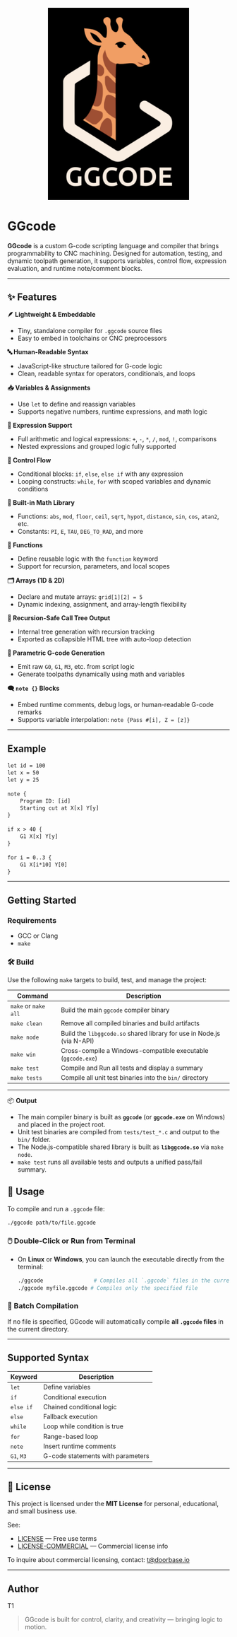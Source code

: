 <p align="center">
  <img src="logo.png" alt="GGcode Logo" width="320"/>
  <!-- For SVG support, you can use: <img src="logo.svg" alt="GGcode Logo" width="320"/> -->
</p>

# GGcode

**GGcode** is a custom G-code scripting language and compiler that brings programmability to CNC machining. Designed for automation, testing, and dynamic toolpath generation, it supports variables, control flow, expression evaluation, and runtime note/comment blocks.

---

## ✨ Features

**🪶 Lightweight & Embeddable**  
- Tiny, standalone compiler for `.ggcode` source files  
- Easy to embed in toolchains or CNC preprocessors

**🔤 Human-Readable Syntax**  
- JavaScript-like structure tailored for G-code logic  
- Clean, readable syntax for operators, conditionals, and loops

**📥 Variables & Assignments**  
- Use `let` to define and reassign variables  
- Supports negative numbers, runtime expressions, and math logic

**🧠 Expression Support**  
- Full arithmetic and logical expressions: `+`, `-`, `*`, `/`, `mod`, `!`, comparisons  
- Nested expressions and grouped logic fully supported

**🔁 Control Flow**  
- Conditional blocks: `if`, `else`, `else if` with any expression  
- Looping constructs: `while`, `for` with scoped variables and dynamic conditions

**🧮 Built-in Math Library**  
- Functions: `abs`, `mod`, `floor`, `ceil`, `sqrt`, `hypot`, `distance`, `sin`, `cos`, `atan2`, etc.  
- Constants: `PI`, `E`, `TAU`, `DEG_TO_RAD`, and more

**🧩 Functions**  
- Define reusable logic with the `function` keyword  
- Support for recursion, parameters, and local scopes

**🗂️ Arrays (1D & 2D)**  
- Declare and mutate arrays: `grid[1][2] = 5`  
- Dynamic indexing, assignment, and array-length flexibility

**🔄 Recursion-Safe Call Tree Output**  
- Internal tree generation with recursion tracking  
- Exported as collapsible HTML tree with auto-loop detection

**📄 Parametric G-code Generation**  
- Emit raw `G0`, `G1`, `M3`, etc. from script logic  
- Generate toolpaths dynamically using math and variables

**🗨️ `note {}` Blocks**  
- Embed runtime comments, debug logs, or human-readable G-code remarks  
- Supports variable interpolation: `note {Pass #[i], Z = [z]}`

---

## Example

```gg
let id = 100
let x = 50
let y = 25

note {
    Program ID: [id]
    Starting cut at X[x] Y[y]
}

if x > 40 {
    G1 X[x] Y[y]
}

for i = 0..3 {
    G1 X[i*10] Y[0]
}
```

---

## Getting Started

### Requirements

- GCC or Clang
- `make`

### 🛠️ Build 

Use the following `make` targets to build, test, and manage the project:

| Command             | Description                                                                 |
|---------------------|-----------------------------------------------------------------------------|
| `make` or `make all`| Build the main `ggcode` compiler binary                                     |
| `make clean`        | Remove all compiled binaries and build artifacts                            |
| `make node`         | Build the `libggcode.so` shared library for use in Node.js (via N-API)      |
| `make win`          | Cross-compile a Windows-compatible executable (`ggcode.exe`)                |
| `make test`         | Compile and Run all tests and display a summary                             |
| `make tests`        | Compile all unit test binaries into the `bin/` directory                    |
---

📦 **Output**

- The main compiler binary is built as **`ggcode`** (or **`ggcode.exe`** on Windows) and placed in the project root.
- Unit test binaries are compiled from `tests/test_*.c` and output to the `bin/` folder.
- The Node.js-compatible shared library is built as **`libggcode.so`** via `make node`.
- `make test` runs all available tests and outputs a unified pass/fail summary.

## 🚀 Usage

To compile and run a `.ggcode` file:

```sh
./ggcode path/to/file.ggcode
```

### 🖱️ Double-Click or Run from Terminal

- On **Linux** or **Windows**, you can launch the executable directly from the terminal:
  ```sh
  ./ggcode                # Compiles all `.ggcode` files in the current directory
  ./ggcode myfile.ggcode # Compiles only the specified file
  ```

### 📁 Batch Compilation

If no file is specified, GGcode will automatically compile **all `.ggcode` files** in the current directory.

---

## Supported Syntax

| Keyword   | Description                        |
|-----------|------------------------------------|
| `let`     | Define variables                   |
| `if`      | Conditional execution              |
| `else if` | Chained conditional logic          |
| `else`    | Fallback execution                 |
| `while`   | Loop while condition is true       |
| `for`     | Range-based loop                   |
| `note`    | Insert runtime comments            |
| `G1`, `M3`| G-code statements with parameters  |

---


## 📜 License

This project is licensed under the **MIT License** for personal, educational, and small business use.

See:
- [LICENSE](./LICENSE) — Free use terms  
- [LICENSE-COMMERCIAL](./LICENSE-COMMERCIAL) — Commercial license info

To inquire about commercial licensing, contact: [t@doorbase.io](mailto:t@doorbase.io)

---

## Author

T1

> GGcode is built for control, clarity, and creativity — bringing logic to motion.